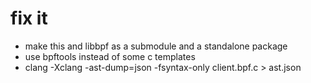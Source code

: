 # fix it

- make this and libbpf as a submodule and a standalone package
- use bpftools instead of some c templates
- clang -Xclang -ast-dump=json -fsyntax-only client.bpf.c > ast.json